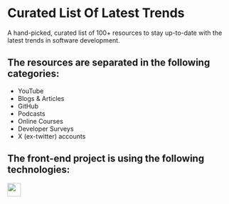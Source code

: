 # Curated List Of Latest Trends 

A hand-picked, curated list of 100+ resources to stay up-to-date with the latest trends in software development.

## The resources are separated in the following categories:

* YouTube
* Blogs & Articles
* GitHub
* Podcasts
* Online Courses
* Developer Surveys
* X (ex-twitter) accounts

## The front-end project is using the following technologies:

<img src="https://img.shields.io/badge/AstroJS-%23563D7C.svg?style=flat&color=white" height="30">